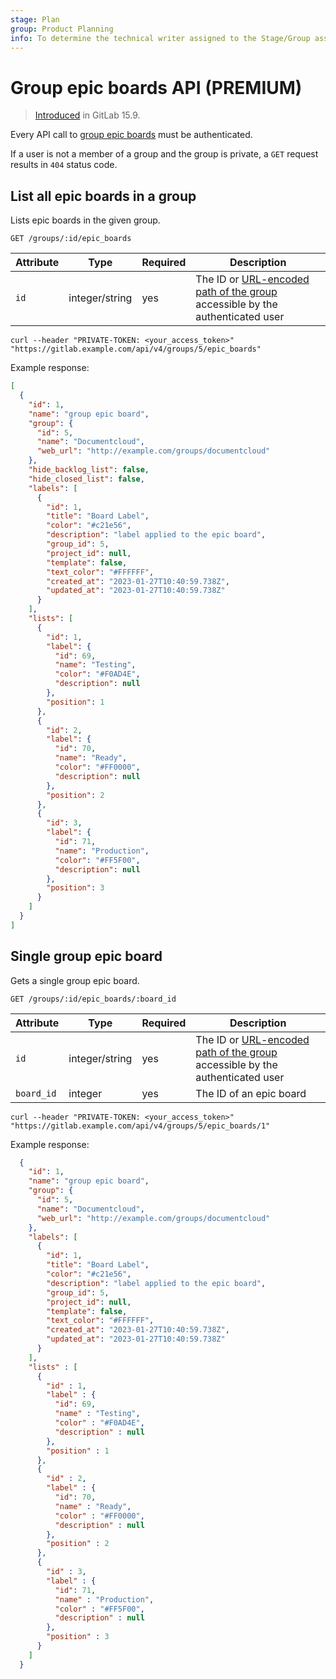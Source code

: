 ```yaml
---
stage: Plan
group: Product Planning
info: To determine the technical writer assigned to the Stage/Group associated with this page, see https://about.gitlab.com/handbook/product/ux/technical-writing/#assignments
---
```


# Group epic boards API **(PREMIUM)**

> [Introduced](https://gitlab.com/gitlab-org/gitlab/-/issues/385903) in GitLab 15.9.

Every API call to [group epic boards](../user/group/epics/epic_boards.md#epic-boards) must be authenticated.

If a user is not a member of a group and the group is private, a `GET`
request results in `404` status code.

## List all epic boards in a group

Lists epic boards in the given group.

```plaintext
GET /groups/:id/epic_boards
```

| Attribute | Type | Required | Description |
| --------- | ---- | -------- | ----------- |
| `id`      | integer/string | yes | The ID or [URL-encoded path of the group](rest/index.md#namespaced-path-encoding) accessible by the authenticated user |

```shell
curl --header "PRIVATE-TOKEN: <your_access_token>" "https://gitlab.example.com/api/v4/groups/5/epic_boards"
```

Example response:

```json
[
  {
    "id": 1,
    "name": "group epic board",
    "group": {
      "id": 5,
      "name": "Documentcloud",
      "web_url": "http://example.com/groups/documentcloud"
    },
    "hide_backlog_list": false,
    "hide_closed_list": false,
    "labels": [
      {
        "id": 1,
        "title": "Board Label",
        "color": "#c21e56",
        "description": "label applied to the epic board",
        "group_id": 5,
        "project_id": null,
        "template": false,
        "text_color": "#FFFFFF",
        "created_at": "2023-01-27T10:40:59.738Z",
        "updated_at": "2023-01-27T10:40:59.738Z"
      }
    ],
    "lists": [
      {
        "id": 1,
        "label": {
          "id": 69,
          "name": "Testing",
          "color": "#F0AD4E",
          "description": null
        },
        "position": 1
      },
      {
        "id": 2,
        "label": {
          "id": 70,
          "name": "Ready",
          "color": "#FF0000",
          "description": null
        },
        "position": 2
      },
      {
        "id": 3,
        "label": {
          "id": 71,
          "name": "Production",
          "color": "#FF5F00",
          "description": null
        },
        "position": 3
      }
    ]
  }
]
```

## Single group epic board

Gets a single group epic board.

```plaintext
GET /groups/:id/epic_boards/:board_id
```

| Attribute | Type | Required | Description |
| --------- | ---- | -------- | ----------- |
| `id` | integer/string | yes | The ID or [URL-encoded path of the group](rest/index.md#namespaced-path-encoding) accessible by the authenticated user |
| `board_id` | integer | yes | The ID of an epic board |

```shell
curl --header "PRIVATE-TOKEN: <your_access_token>" "https://gitlab.example.com/api/v4/groups/5/epic_boards/1"
```

Example response:

```json
  {
    "id": 1,
    "name": "group epic board",
    "group": {
      "id": 5,
      "name": "Documentcloud",
      "web_url": "http://example.com/groups/documentcloud"
    },
    "labels": [
      {
        "id": 1,
        "title": "Board Label",
        "color": "#c21e56",
        "description": "label applied to the epic board",
        "group_id": 5,
        "project_id": null,
        "template": false,
        "text_color": "#FFFFFF",
        "created_at": "2023-01-27T10:40:59.738Z",
        "updated_at": "2023-01-27T10:40:59.738Z"
      }
    ],
    "lists" : [
      {
        "id" : 1,
        "label" : {
          "id": 69,
          "name" : "Testing",
          "color" : "#F0AD4E",
          "description" : null
        },
        "position" : 1
      },
      {
        "id" : 2,
        "label" : {
          "id": 70,
          "name" : "Ready",
          "color" : "#FF0000",
          "description" : null
        },
        "position" : 2
      },
      {
        "id" : 3,
        "label" : {
          "id": 71,
          "name" : "Production",
          "color" : "#FF5F00",
          "description" : null
        },
        "position" : 3
      }
    ]
  }
```
